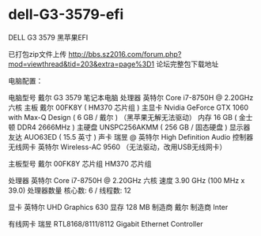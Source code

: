 # dell-G3-3579-efi
DELL G3 3579 黑苹果EFI

已打包zip文件上传
http://bbs.sz2016.com/forum.php?mod=viewthread&tid=203&extra=page%3D1  论坛完整包下载地址

电脑配置：

电脑型号        戴尔 G3 3579 笔记本电脑
处理器          英特尔 Core i7-8750H @ 2.20GHz 六核
主板            戴尔 00FK8Y ( HM370 芯片组 )
主显卡          Nvidia GeForce GTX 1060 with Max-Q Design ( 6 GB / 戴尔 )  （黑苹果无解无法驱动）
内存            16 GB ( 金士顿 DDR4 2666MHz )
主硬盘          UNSPC256AKMM ( 256 GB / 固态硬盘 )
显示器          友达 AUO63ED ( 15.5 英寸  )
声卡            瑞昱  @ 英特尔 High Definition Audio 控制器
无线网卡        英特尔 Wireless-AC 9560  （无法驱动，改用USB无线网卡）
  
主板型号        戴尔 00FK8Y
芯片组          HM370 芯片组

处理器          英特尔 Core i7-8750H @ 2.20GHz 六核
速度            3.90 GHz (100 MHz x 39.0)
处理器数量      核心数: 6 / 线程数: 12

显卡            英特尔 UHD Graphics 630
显存            128 MB
制造商          戴尔
制造商          Inter

有线网卡        瑞昱 RTL8168/8111/8112 Gigabit Ethernet Controller
